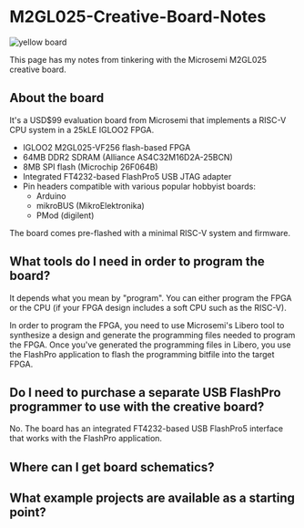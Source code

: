 # M2GL025-Creative-Board-Notes

![yellow board](/images/RISC-V_yellow_board.png)

This page has my notes from tinkering with the Microsemi M2GL025 creative board.

## About the board

It's a USD$99 evaluation board from Microsemi that implements a RISC-V CPU system in a 25kLE IGLOO2 FPGA.

 * IGLOO2 M2GL025-VF256 flash-based FPGA
 * 64MB DDR2 SDRAM (Alliance AS4C32M16D2A-25BCN)
 * 8MB SPI flash (Microchip 26F064B)
 * Integrated FT4232-based FlashPro5 USB JTAG adapter
 * Pin headers compatible with various popular hobbyist boards:
   * Arduino
   * mikroBUS (MikroElektronika)
   * PMod (digilent)

The board comes pre-flashed with a minimal RISC-V system and firmware.

## What tools do I need in order to program the board?

It depends what you mean by "program".  You can either program the FPGA or the CPU (if your FPGA design includes a soft CPU such as the RISC-V).

In order to program the FPGA, you need to use Microsemi's Libero tool to synthesize a design and generate the programming files needed to program the FPGA.  Once you've generated the programming files in Libero, you use the FlashPro application to flash the programming bitfile into the target FPGA.

## Do I need to purchase a separate USB FlashPro programmer to use with the creative board?

No.  The board has an integrated FT4232-based USB FlashPro5 interface that works with the FlashPro application.

## Where can I get board schematics?

## What example projects are available as a starting point?
